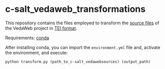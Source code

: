 # c-salt_vedaweb_transformations

This repository contains the files employed to transform the [source files](https://https://github.com/cceh/c-salt_vedaweb_sources) of the VedaWeb project in [TEI format](https://https://github.com/cceh/c-salt_vedaweb_tei). 

Requirements: [conda](https://docs.conda.io/en/latest/miniconda.html)

After installing conda, you can import the `environment.yml` file and, activate the environment, and execute:


`python transform.py (path_to_c-salt_vedawebsources) (output_path)`



